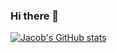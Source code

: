 ### Hi there 👋

[![Jacob's GitHub stats](https://github-readme-stats.vercel.app/api?username=JBDavisson)](https://github.com/JBDavisson/github-readme-stats)

<!--
**JBDavisson/JBDavisson** is a ✨ _special_ ✨ repository because its `README.md` (this file) appears on your GitHub profile.

Here are some ideas to get you started:

- 🔭 I’m currently working on ...
- 🌱 I’m currently learning ...
- 👯 I’m looking to collaborate on ...
- 🤔 I’m looking for help with ...
- 💬 Ask me about ...
- 📫 How to reach me: ...
- 😄 Pronouns: ...
- ⚡ Fun fact: ...
-->
